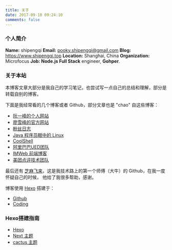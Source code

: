 ```yaml
---
title: 关于
date: 2017-09-10 09:24:10
comments: false
---
```



### 个人简介
**Name:** shipengqi
**Email:** pooky.shipengqi@gmail.com
**Blog:** https://www.shipengqi.top
**Location:** Shanghai, China
**Organization:** Microfocus
**Job: Node.js Full Stack** engineer, **Gohper**.

### 关于本站

本博客文章大部分是我自己的学习笔记，也尝试写一点自己的总结和理解，部分是转载自别的博客。

下面是我经常看的几个博客或者 Github，部分文章也是 "chao" 自这些博客：

- [阮一峰的个人网站](http://www.ruanyifeng.com/home.html)
- [廖雪峰的官方网站](https://www.liaoxuefeng.com/)
- [粉丝日志](http://blog.fens.me/)
- [Java 程序员眼中的 Linux](https://github.com/judasn/Linux-Tutorial)
- [CoolShell](https://coolshell.cn/)
- [阿里巴巴UED团队](http://www.aliued.com/)
- [IMWeb 前端博客](http://imweb.io/topic/tab/all)
- [美团点评技术团队](https://tech.meituan.com/)

最后还有 [芝麻飞来](https://github.com/magicsky)，这是我技术路上的第一个师傅（大牛）的 Github，在我一度怀疑自己的时候，
他给了我很多帮助，感谢。

博客使用 [Hexo](https://hexo.io/zh-cn/docs/) 搭建于：
- [Github](https://github.com/shipengqi/shipengqi.github.io)
- [Coding](https://dev.tencent.com/u/shipengqi/p/shipengqi.coding.me/git)

### Hexo搭建指南
- [Hexo](https://hexo.io/zh-cn/docs/)
- [Next 主题](http://theme-next.iissnan.com/)
- [cactus 主题](https://github.com/probberechts/hexo-theme-cactus)

